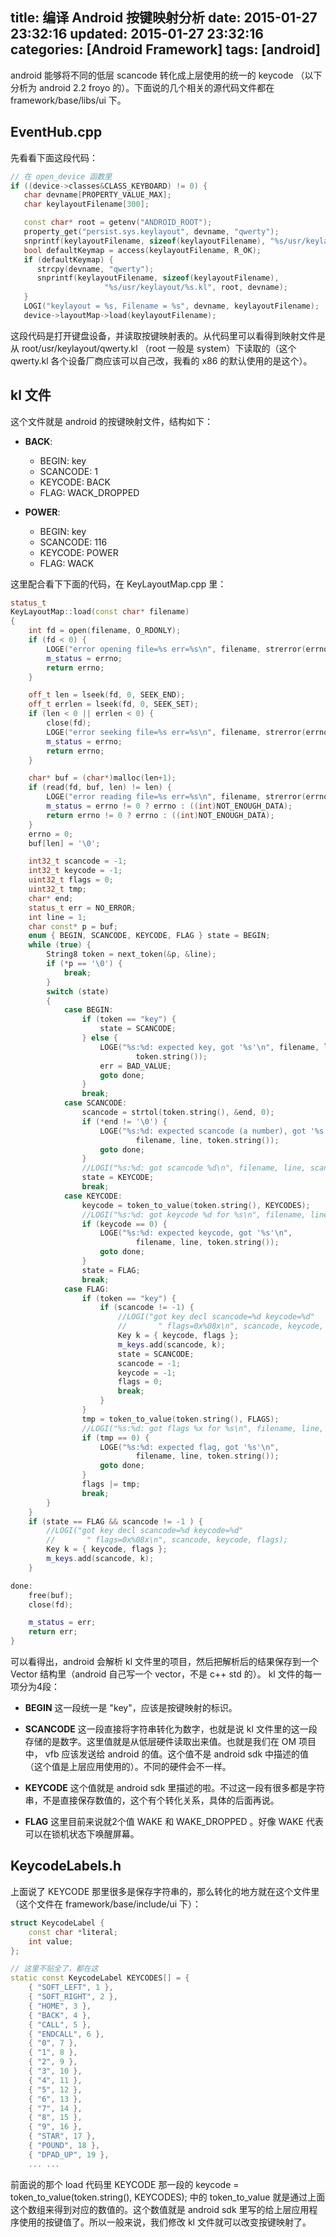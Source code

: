title: 编译 Android 按键映射分析
date: 2015-01-27 23:32:16
updated: 2015-01-27 23:32:16
categories: [Android Framework]
tags: [android]
---

android 能够将不同的低层 scancode 转化成上层使用的统一的 keycode （以下分析为 android 2.2 froyo 的）。下面说的几个相关的源代码文件都在 framework/base/libs/ui 下。

## EventHub.cpp
先看看下面这段代码：

```cpp
// 在 open_device 函数里
if ((device->classes&CLASS_KEYBOARD) != 0) { 
   char devname[PROPERTY_VALUE_MAX];
   char keylayoutFilename[300];

   const char* root = getenv("ANDROID_ROOT");
   property_get("persist.sys.keylayout", devname, "qwerty");
   snprintf(keylayoutFilename, sizeof(keylayoutFilename), "%s/usr/keylayout/%s.kl", root, devname);
   bool defaultKeymap = access(keylayoutFilename, R_OK);
   if (defaultKeymap) {
      strcpy(devname, "qwerty");
      snprintf(keylayoutFilename, sizeof(keylayoutFilename),
                     "%s/usr/keylayout/%s.kl", root, devname);
   }
   LOGI("keylayout = %s, Filename = %s", devname, keylayoutFilename);
   device->layoutMap->load(keylayoutFilename);
```

这段代码是打开键盘设备，并读取按键映射表的。从代码里可以看得到映射文件是从 root/usr/keylayout/qwerty.kl （root 一般是 system）下读取的（这个 qwerty.kl 各个设备厂商应该可以自己改，我看的 x86 的默认使用的是这个）。

## kl 文件
这个文件就是 android 的按键映射文件，结构如下：

* **BACK**:
    * BEGIN: key
    * SCANCODE: 1 
    * KEYCODE: BACK
    * FLAG: WACK_DROPPED

* **POWER**:
    * BEGIN: key
    * SCANCODE: 116 
    * KEYCODE: POWER
    * FLAG: WACK

这里配合看下下面的代码，在 KeyLayoutMap.cpp 里：

```cpp
status_t
KeyLayoutMap::load(const char* filename)
{
    int fd = open(filename, O_RDONLY);
    if (fd < 0) {
        LOGE("error opening file=%s err=%s\n", filename, strerror(errno));
        m_status = errno;
        return errno;
    }

    off_t len = lseek(fd, 0, SEEK_END);
    off_t errlen = lseek(fd, 0, SEEK_SET);
    if (len < 0 || errlen < 0) {
        close(fd);
        LOGE("error seeking file=%s err=%s\n", filename, strerror(errno));
        m_status = errno;
        return errno;
    }

    char* buf = (char*)malloc(len+1);
    if (read(fd, buf, len) != len) {
        LOGE("error reading file=%s err=%s\n", filename, strerror(errno));
        m_status = errno != 0 ? errno : ((int)NOT_ENOUGH_DATA);
        return errno != 0 ? errno : ((int)NOT_ENOUGH_DATA);
    }
    errno = 0;
    buf[len] = '\0';

    int32_t scancode = -1;
    int32_t keycode = -1;
    uint32_t flags = 0;
    uint32_t tmp;
    char* end;
    status_t err = NO_ERROR;
    int line = 1;
    char const* p = buf;
    enum { BEGIN, SCANCODE, KEYCODE, FLAG } state = BEGIN;
    while (true) {
        String8 token = next_token(&p, &line);
        if (*p == '\0') {
            break;
        }
        switch (state)
        {
            case BEGIN:
                if (token == "key") {
                    state = SCANCODE;
                } else {
                    LOGE("%s:%d: expected key, got '%s'\n", filename, line,
                            token.string());
                    err = BAD_VALUE;
                    goto done;
                }
                break;
            case SCANCODE:
                scancode = strtol(token.string(), &end, 0);
                if (*end != '\0') {
                    LOGE("%s:%d: expected scancode (a number), got '%s'\n",
                            filename, line, token.string());
                    goto done;
                }
                //LOGI("%s:%d: got scancode %d\n", filename, line, scancode );
                state = KEYCODE;
                break;
            case KEYCODE:
                keycode = token_to_value(token.string(), KEYCODES);
                //LOGI("%s:%d: got keycode %d for %s\n", filename, line, keycode, token.string() );
                if (keycode == 0) {
                    LOGE("%s:%d: expected keycode, got '%s'\n",
                            filename, line, token.string());
                    goto done;
                }
                state = FLAG;
                break;
            case FLAG:
                if (token == "key") {
                    if (scancode != -1) {
                        //LOGI("got key decl scancode=%d keycode=%d"
                        //       " flags=0x%08x\n", scancode, keycode, flags);
                        Key k = { keycode, flags };
                        m_keys.add(scancode, k);
                        state = SCANCODE;
                        scancode = -1;
                        keycode = -1;
                        flags = 0;
                        break;
                    }
                }
                tmp = token_to_value(token.string(), FLAGS);
                //LOGI("%s:%d: got flags %x for %s\n", filename, line, tmp, token.string() );
                if (tmp == 0) {
                    LOGE("%s:%d: expected flag, got '%s'\n",
                            filename, line, token.string());
                    goto done;
                }
                flags |= tmp;
                break;
        }
    }
    if (state == FLAG && scancode != -1 ) {
        //LOGI("got key decl scancode=%d keycode=%d"
        //       " flags=0x%08x\n", scancode, keycode, flags);
        Key k = { keycode, flags };
        m_keys.add(scancode, k);
    }

done:
    free(buf);
    close(fd);

    m_status = err;
    return err;
}
```

可以看得出，android 会解析 kl 文件里的项目，然后把解析后的结果保存到一个 Vector 结构里（android 自己写一个 vector，不是 c++ std 的）。 kl 文件的每一项分为4段：

* **BEGIN**
这一段统一是 "key"，应该是按键映射的标识。

* **SCANCODE**
这一段直接将字符串转化为数字，也就是说 kl 文件里的这一段存储的是数字。这里值就是从低层硬件读取出来值。也就是我们在 OM  项目中， vfb 应该发送给 android 的值。这个值不是 android sdk 中描述的值（这个值是上层应用使用的）。不同的硬件会不一样。

* **KEYCODE**
这个值就是 android sdk 里描述的啦。不过这一段有很多都是字符串，不是直接保存数值的，这个有个转化关系，具体的后面再说。

* **FLAG**
这里目前来说就2个值 WAKE 和 WAKE_DROPPED 。好像 WAKE 代表可以在锁机状态下唤醒屏幕。

## KeycodeLabels.h
上面说了 KEYCODE 那里很多是保存字符串的，那么转化的地方就在这个文件里（这个文件在 framework/base/include/ui 下）：

```cpp
struct KeycodeLabel {
    const char *literal;
    int value;
};

// 这里不贴全了，都在这
static const KeycodeLabel KEYCODES[] = { 
    { "SOFT_LEFT", 1 },
    { "SOFT_RIGHT", 2 },
    { "HOME", 3 },
    { "BACK", 4 },
    { "CALL", 5 },
    { "ENDCALL", 6 },
    { "0", 7 },
    { "1", 8 },
    { "2", 9 },
    { "3", 10 },
    { "4", 11 },
    { "5", 12 },
    { "6", 13 },
    { "7", 14 },
    { "8", 15 },
    { "9", 16 },
    { "STAR", 17 },
    { "POUND", 18 },
    { "DPAD_UP", 19 },
    ... ...
```

前面说的那个 load 代码里 KEYCODE 那一段的 keycode = token_to_value(token.string(), KEYCODES); 中的 token_to_value 就是通过上面这个数组来得到对应的数值的。这个数值就是 android sdk 里写的给上层应用程序使用的按键值了。所以一般来说，我们修改 kl 文件就可以改变按键映射了。

